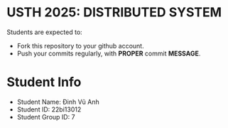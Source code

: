 USTH 2025: DISTRIBUTED SYSTEM
=====================================================

Students are expected to:
* Fork this repository to your github account.
* Push your commits regularly, with **PROPER** commit **MESSAGE**.


Student Info
=========================
* Student Name: Đinh Vũ Anh
* Student ID: 22bi13012
* Student Group ID: 7
